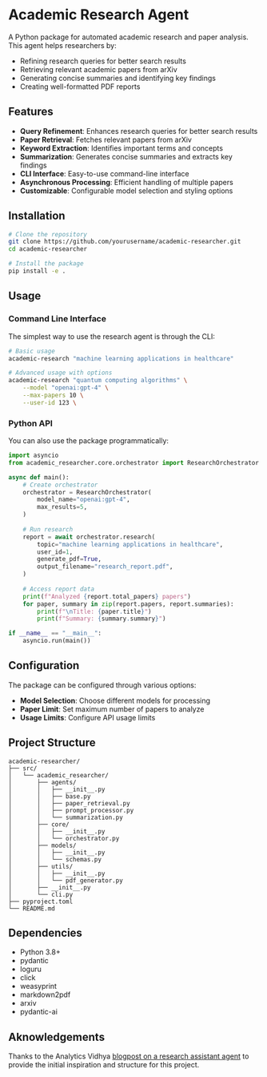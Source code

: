# Academic Research Agent

A Python package for automated academic research and paper analysis. This agent helps researchers by:

- Refining research queries for better search results
- Retrieving relevant academic papers from arXiv
- Generating concise summaries and identifying key findings
- Creating well-formatted PDF reports

## Features

- **Query Refinement**: Enhances research queries for better search results
- **Paper Retrieval**: Fetches relevant papers from arXiv
- **Keyword Extraction**: Identifies important terms and concepts
- **Summarization**: Generates concise summaries and extracts key findings
- **CLI Interface**: Easy-to-use command-line interface
- **Asynchronous Processing**: Efficient handling of multiple papers
- **Customizable**: Configurable model selection and styling options

## Installation

```bash
# Clone the repository
git clone https://github.com/yourusername/academic-researcher.git
cd academic-researcher

# Install the package
pip install -e .
```

## Usage

### Command Line Interface

The simplest way to use the research agent is through the CLI:

```bash
# Basic usage
academic-research "machine learning applications in healthcare"

# Advanced usage with options
academic-research "quantum computing algorithms" \
    --model "openai:gpt-4" \
    --max-papers 10 \
    --user-id 123 \
```

### Python API

You can also use the package programmatically:

```python
import asyncio
from academic_researcher.core.orchestrator import ResearchOrchestrator

async def main():
    # Create orchestrator
    orchestrator = ResearchOrchestrator(
        model_name="openai:gpt-4",
        max_results=5,
    )
    
    # Run research
    report = await orchestrator.research(
        topic="machine learning applications in healthcare",
        user_id=1,
        generate_pdf=True,
        output_filename="research_report.pdf",
    )
    
    # Access report data
    print(f"Analyzed {report.total_papers} papers")
    for paper, summary in zip(report.papers, report.summaries):
        print(f"\nTitle: {paper.title}")
        print(f"Summary: {summary.summary}")

if __name__ == "__main__":
    asyncio.run(main())
```

## Configuration

The package can be configured through various options:

- **Model Selection**: Choose different models for processing
- **Paper Limit**: Set maximum number of papers to analyze
- **Usage Limits**: Configure API usage limits

## Project Structure

```
academic-researcher/
├── src/
│   └── academic_researcher/
│       ├── agents/
│       │   ├── __init__.py
│       │   ├── base.py
│       │   ├── paper_retrieval.py
│       │   ├── prompt_processor.py
│       │   └── summarization.py
│       ├── core/
│       │   ├── __init__.py
│       │   └── orchestrator.py
│       ├── models/
│       │   ├── __init__.py
│       │   └── schemas.py
│       ├── utils/
│       │   ├── __init__.py
│       │   └── pdf_generator.py
│       ├── __init__.py
│       └── cli.py
├── pyproject.toml
└── README.md
```

## Dependencies

- Python 3.8+
- pydantic
- loguru
- click
- weasyprint
- markdown2pdf
- arxiv
- pydantic-ai

## Aknowledgements

Thanks to the Analytics Vidhya [blogpost on a research assistant agent](https://www.analyticsvidhya.com/blog/2025/03/multi-agent-research-assistant-system-using-pydantic/) to provide the initial inspiration and structure for this project.
